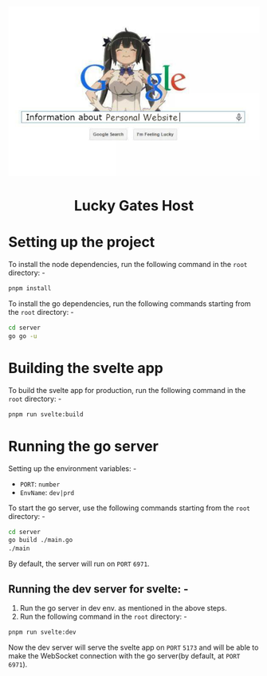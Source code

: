 <p align="center">
  <img src="PW-Info-Img.jpg" alt="Information about my personal website">
</p>

<h1 align="center">Lucky Gates Host</h1>

# Setting up the project

To install the node dependencies, run the following command in the `root` directory: -

```bash
pnpm install
```

To install the go dependencies, run the following commands starting from the `root` directory: -

```bash
cd server
go go -u
```

# Building the svelte app

To build the svelte app for production, run the following command in the `root` directory: -

```bash
pnpm run svelte:build
```

# Running the go server

Setting up the environment variables: -

<ul>
    <li><code>PORT</code>: <code>number</code></li>
    <li><code>EnvName</code>: <code>dev|prd</code></li>
</ul>

To start the go server, use the following commands starting from the `root` directory: -

```bash
cd server
go build ./main.go
./main
```

By default, the server will run on `PORT` `6971`.

## Running the dev server for svelte: -

1. Run the go server in dev env. as mentioned in the above steps.
2. Run the following command in the `root` directory: -

```bash
pnpm run svelte:dev
```

Now the dev server will serve the svelte app on `PORT` `5173` and will be able to make the WebSocket
connection with the go server(by default, at `PORT` `6971`).
